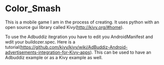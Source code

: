 # Color_Smash

This is a mobile game I am in the process of creating. It uses python with an open source gui library called Kivy(http://kivy.org/#home).

To use the Adbuddiz itegration you have to edit you AndroidManifest and wdit your buildozer.spec. Here is a tutorial(https://github.com/kivy/kivy/wiki/AdBuddiz-Android-advertisements-integration-for-Kivy-apps).
This can be used to have an Adbuddiz example or as a Kivy example as well.
